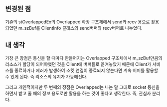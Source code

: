 ## 변경된 점
기존의 stOverlappedEx의 Overlapped 확장 구조체에서 send와 recv 용으로 활용되었던 m_szBuf를 ClientInfo 클래스의 send버퍼와 recv버퍼로 나누었다.

## 내 생각
가장 큰 장점은 통신을 할 때마다 만들어지는 Overlapped 구조체에서 m_szBuf만큼의 리소스가 할당이 되어야했던 것을 Client에 버퍼들로 옮겨놓았기 때문에 Client가 서비스를 종료하거나 에러가 발생하여 소켓 연결이 종료되지 않는다면 계속 버퍼를 활용할 수 있게 된다.
즉 리소스의 유지가 가능해진다.

그리고 개인적이지만 두 번째의 장점은 Overlapped는 나는 말 그대로 socket 통신을 하면서 받고 줄 때의 정보 용도로만 활용을 하는 것이 좋다고 생각한다. 즉, 관심사 분리다.
